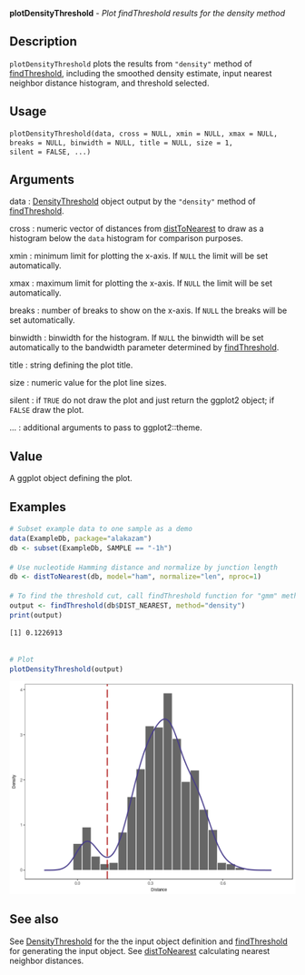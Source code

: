 **plotDensityThreshold** - *Plot findThreshold results for the density method*

Description
--------------------

`plotDensityThreshold` plots the results from `"density"` method of 
[findThreshold](findThreshold.md), including the smoothed density estimate, input nearest neighbor 
distance histogram, and threshold selected.


Usage
--------------------
```
plotDensityThreshold(data, cross = NULL, xmin = NULL, xmax = NULL,
breaks = NULL, binwidth = NULL, title = NULL, size = 1,
silent = FALSE, ...)
```

Arguments
-------------------

data
:   [DensityThreshold](DensityThreshold-class.md) object output by the `"density"` method 
of [findThreshold](findThreshold.md).

cross
:   numeric vector of distances from [distToNearest](distToNearest.md) to draw as a
histogram below the `data` histogram for comparison purposes.

xmin
:   minimum limit for plotting the x-axis. If `NULL` the limit will 
be set automatically.

xmax
:   maximum limit for plotting the x-axis. If `NULL` the limit will 
be set automatically.

breaks
:   number of breaks to show on the x-axis. If `NULL` the breaks will 
be set automatically.

binwidth
:   binwidth for the histogram. If `NULL` the binwidth 
will be set automatically to the bandwidth parameter determined by
[findThreshold](findThreshold.md).

title
:   string defining the plot title.

size
:   numeric value for the plot line sizes.

silent
:   if `TRUE` do not draw the plot and just return the ggplot2 
object; if `FALSE` draw the plot.

...
:   additional arguments to pass to ggplot2::theme.




Value
-------------------

A ggplot object defining the plot.



Examples
-------------------

```R
# Subset example data to one sample as a demo
data(ExampleDb, package="alakazam")
db <- subset(ExampleDb, SAMPLE == "-1h")

# Use nucleotide Hamming distance and normalize by junction length
db <- distToNearest(db, model="ham", normalize="len", nproc=1)

# To find the threshold cut, call findThreshold function for "gmm" method.
output <- findThreshold(db$DIST_NEAREST, method="density")
print(output)

```


```
[1] 0.1226913

```


```R

# Plot
plotDensityThreshold(output)
```

![4](plotDensityThreshold-4.png)


See also
-------------------

See [DensityThreshold](DensityThreshold-class.md) for the the input object definition and 
[findThreshold](findThreshold.md) for generating the input object. See 
[distToNearest](distToNearest.md) calculating nearest neighbor distances.



